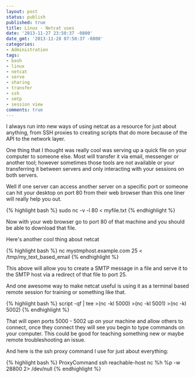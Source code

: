 ```yaml
---
layout: post
status: publish
published: true
title: Linux - Netcat uses
date: '2013-11-27 23:50:37 -0800'
date_gmt: '2013-11-28 07:50:37 -0800'
categories:
- Administration
tags:
- bash
- linux
- netcat
- serve
- sharing
- transfer
- ssh
- smtp
- session view
comments: true
---
```

<p>I always run into new ways of using netcat as a resource for just about anything, from SSH proxies to creating scripts that do more because of the API to the network layer.</p>
<p>One thing that I thought was really cool was serving up a quick file on your computer to someone else.  Most will transfer it via email, messenger or another tool; however sometimes those tools are not available or your transferring it between servers and only interacting with your sessions on both servers.</p>
<p>Well if one server can access another server on a specific port or someone can hit your desktop on port 80 from their web browser than this one liner will really help you out.</p>

{% highlight bash %}
sudo nc -v -l 80 < myfile.txt
{% endhighlight %}

<p>Now with your web browser go to port 80 of that machine and you should be able to download that file.</p>
<p>Here's another cool thing about netcat</p>

{% highlight bash %}
nc mystmphost.example.com 25 < /tmp/my_text_based_email
{% endhighlight %}

<p>This above will allow you to create a SMTP message in a file and serve it to the SMTP host via a redirect of that file to port 25.</p>
<p>And one awesome way to make netcat useful is using it as a terminal based remote session for training or something like that.</p>

{% highlight bash %}
script -qf | tee >(nc -kl 5000) >(nc -kl 5001) >(nc -kl 5002)
{% endhighlight %}

<p>That will open ports 5000 - 5002 up on your machine and allow others to connect, once they connect they will see you begin to type commands on your computer.  This could be good for teaching something new or maybe remote troubleshooting an issue.</p>
<p>And here is the ssh proxy command I use for just about everything:</p>

{% highlight bash %}
ProxyCommand ssh reachable-host nc %h %p -w 28800 2> /dev/null
{% endhighlight %}

